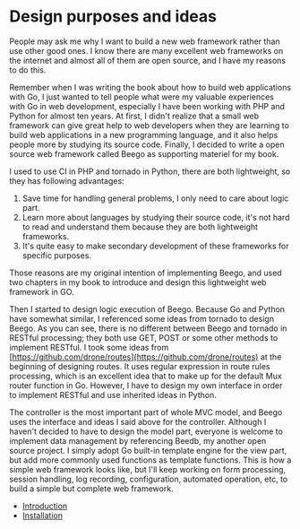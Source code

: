 # Design purposes and ideas
People may ask me why I want to build a new web framework rather than use other good ones. I know there are many excellent web frameworks on the internet and almost all of them are open source, and I have my reasons to do this.

Remember when I was writing the book about how to build web applications with Go, I just wanted to tell people what were my valuable experiences with Go in web development, especially I have been working with PHP and Python for almost ten years. At first, I didn't realize that a small web framework can give great help to web developers when they are learning to build web applications in a new programming language, and it also helps people more by studying its source code. Finally, I decided to write a open source web framework called Beego as supporting materiel for my book.

I used to use CI in PHP and tornado in Python, there are both lightweight, so they has following advantages:

1. Save time for handling general problems, I only need to care about logic part.
2. Learn more about languages by studying their source code, it's not hard to read and understand them because they are both lightweight frameworks.
3. It's quite easy to make secondary development of these frameworks for specific purposes.

Those reasons are my original intention of implementing Beego, and used two chapters in my book to introduce and design this lightweight web framework in GO.

Then I started to design logic execution of Beego. Because Go and Python have somewhat similar, I referenced some ideas from tornado to design Beego. As you can see, there is no different between Beego and tornado in RESTful processing; they both use GET, POST or some other methods to implement RESTful. I took some ideas from [https://github.com/drone/routes](https://github.com/drone/routes) at the beginning of designing routes. It uses regular expression in route rules processing, which is an excellent idea that to make up for the default Mux router function in Go. However, I have to design my own interface in order to implement RESTful and use inherited ideas in Python.

The controller is the most important part of whole MVC model, and Beego uses the interface and ideas I said above for the controller. Although I haven't decided to have to design the model part, everyone is welcome to implement data management by referencing Beedb, my another open source project. I simply adopt Go built-in template engine for the view part, but add more commonly used functions as template functions. This is how a simple web framework looks like, but I'll keep working on form processing, session handling, log recording, configuration, automated operation, etc, to build a simple but complete web framework.

- [Introduction](README.md)
- [Installation](Install.md)